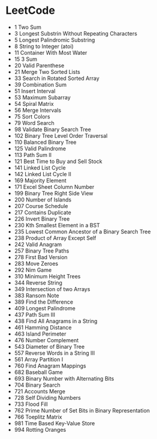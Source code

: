 # LeetCode
* 1 Two Sum
* 3 Longest Substrin Without Repeating Characters
* 5 Longest Palindromic Substring
* 8 String to Integer (atoi)
* 11 Container With Most Water
* 15 3 Sum
* 20 Valid Parenthese
* 21 Merge Two Sorted Lists
* 33 Search in Rotated Sorted Array
* 39 Combination Sum
* 51 Insert Interval
* 53 Maximum Subarray
* 54 Spiral Matrix
* 56 Merge Intervals
* 75 Sort Colors
* 79 Word Search
* 98 Validate Binary Search Tree 
* 102 Binary Tree Level Order Traversal
* 110 Balanced Binary Tree
* 125 Valid Palindrome
* 113 Path Sum II
* 121 Best Time to Buy and Sell Stock
* 141 Linked List Cycle
* 142 Linked List Cycle II
* 169 Majority Element
* 171 Excel Sheet Column Number
* 199 Binary Tree Right Side View
* 200 Number of Islands
* 207 Course Schedule
* 217 Contains Duplicate
* 226 Invert Binary Tree
* 230 Kth Smallest Element in a BST
* 235 Lowest Common Ancestor of a Binary Search Tree
* 238 Product of Array Except Self
* 242 Valid Anagram
* 257 Binary Tree Paths
* 278 First Bad Version
* 283 Move Zeroes
* 292 Nim Game 
* 310 Minimum Height Trees
* 344 Reverse String
* 349 Intersection of two Arrays
* 383 Ransom Note
* 389 Find the Difference
* 409 Longest Palindrome
* 437 Path Sum III
* 438 Find All Anagrams in a String
* 461 Hamming Distance
* 463 Island Perimeter
* 476 Number Complement
* 543 Diameter of Binary Tree
* 557 Reverse Words in a String III
* 561 Array Partition I
* 760 Find Anagram Mappings
* 682 Baseball Game
* 693 Binary Number with Alternating Bits
* 704 Binary Search
* 721 Accounts Merge
* 728 Self Dividing Numbers
* 733 Flood Fill
* 762 Prime Number of Set Bits in Binary Representation
* 766 Toeplitz Matrix
* 981 Time Based Key-Value Store
* 994 Rotting Oranges
